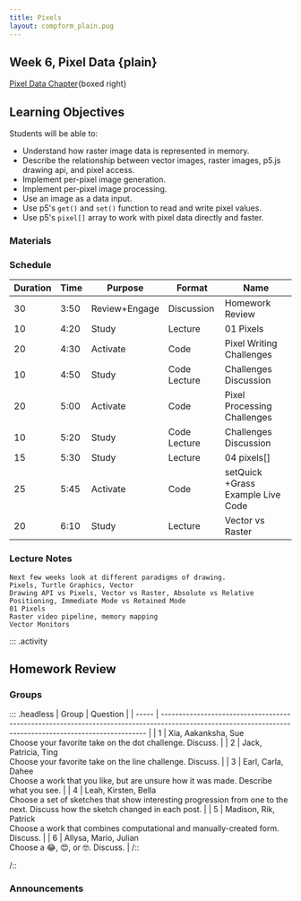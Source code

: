 ```yaml
---
title: Pixels
layout: compform_plain.pug
---
```


## Week 6, Pixel Data {plain}

[Pixel Data Chapter](./index.html){boxed right}

## Learning Objectives

Students will be able to:

- Understand how raster image data is represented in memory.
- Describe the relationship between vector images, raster images, p5.js drawing api, and pixel access.
- Implement per-pixel image generation.
- Implement per-pixel image processing.
- Use an image as a data input.
- Use p5's `get()` and `set()` function to read and write pixel values.
- Use p5's `pixel[]` array to work with pixel data directly and faster.

### Materials

### Schedule

<!--
| Time | ESA           | Type         | Activity                          |
| ---- | ------------- | ------------ | --------------------------------- |
| Pre  | TBA           | -            | TBA                               |
| 3:50 | Review+Engage | Discussion   | Homework Review                   |
| 4:20 | Study         | Lecture      | 01 Pixels                         |
| 4:30 | Activate      | Code         | Pixel Writing Challenges          |
| 4:50 | Study         | Code Lecture | Challenges Discussion             |
| 5:00 | Activate      | Code         | Pixel Processing Challenges       |
| 5:20 | Study         | Code Lecture | Challenges Discussion             |
| 5:30 | Study         | Lecture      | 04 pixels[]                       |
| 5:45 | Activate      | Code         | setQuick +Grass Example Live Code |
| 6:10 | Study         | Lecture      | Vector vs Raster                  |
-->

| Duration | Time | Purpose       | Format       | Name                              |
| -------- | ---- | ------------- | ------------ | --------------------------------- |
| 30       | 3:50 | Review+Engage | Discussion   | Homework Review                   |
| 10       | 4:20 | Study         | Lecture      | 01 Pixels                         |
| 20       | 4:30 | Activate      | Code         | Pixel Writing Challenges          |
| 10       | 4:50 | Study         | Code Lecture | Challenges Discussion             |
| 20       | 5:00 | Activate      | Code         | Pixel Processing Challenges       |
| 10       | 5:20 | Study         | Code Lecture | Challenges Discussion             |
| 15       | 5:30 | Study         | Lecture      | 04 pixels[]                       |
| 25       | 5:45 | Activate      | Code         | setQuick +Grass Example Live Code |
| 20       | 6:10 | Study         | Lecture      | Vector vs Raster                  |

### Lecture Notes

```
Next few weeks look at different paradigms of drawing.
Pixels, Turtle Graphics, Vector
Drawing API vs Pixels, Vector vs Raster, Absolute vs Relative Positioning, Immediate Mode vs Retained Mode
01 Pixels
Raster video pipeline, memory mapping
Vector Monitors
```

::: .activity

## Homework Review

### Groups

::: .headless
| Group | Question |
| ----- | -------------------------------------------------------------------------------------------------------------------------------------------------------- |
| 1 | Xia, Aakanksha, Sue <br/> Choose your favorite take on the dot challenge. Discuss. |
| 2 | Jack, Patricia, Ting <br/> Choose your favorite take on the line challenge. Discuss. |
| 3 | Earl, Carla, Dahee <br/> Choose a work that you like, but are unsure how it was made. Describe what you see. |
| 4 | Leah, Kirsten, Bella <br/> Choose a set of sketches that show interesting progression from one to the next. Discuss how the sketch changed in each post. |
| 5 | Madison, Rik, Patrick <br/> Choose a work that combines computational and manually-created form. Discuss. |
| 6 | Allysa, Mario, Julian <br/> Choose a 😂, 😍, or 🤓. Discuss. |
/::

/::

<!-- Choose a project that presents an interesting direction for further design inquiry. Suggest possible variations on this project. -->

### Announcements

<style> 
    .headless thead {
        display: none;
    }
</style>
